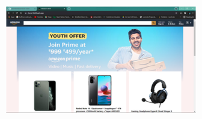 ![alt text](https://github.com/pearlkothari/amazon-clone/blob/main/src/Images/Homepage.png?raw=true)
